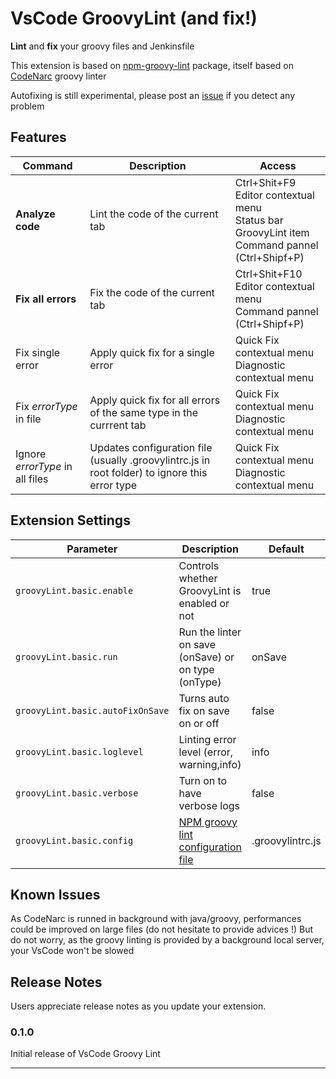 # VsCode GroovyLint (and fix!)

**Lint** and **fix** your groovy files and Jenkinsfile 

This extension is based on [npm-groovy-lint](https://github.com/nvuillam/npm-groovy-lint#README) package, itself based on [CodeNarc](https://codenarc.github.io/CodeNarc/) groovy linter

Autofixing is still experimental, please post an [issue](https://github.com/nvuillam/vscode-groovy-lint/issues) if you detect any problem

## Features

| Command                         | Description                                                                                    | Access                                                                                                   |
|---------------------------------|------------------------------------------------------------------------------------------------|----------------------------------------------------------------------------------------------------------|
| **Analyze code**                | Lint the code of the current tab                                                               | Ctrl+Shit+F9<br/>Editor contextual menu</br>Status bar GroovyLint item<br/>Command pannel (Ctrl+Shipf+P) |
| **Fix all errors**              | Fix the code of the current tab                                                                | Ctrl+Shit+F10<br/>Editor contextual menu</br>Command pannel (Ctrl+Shipf+P)                                |
| Fix single error                | Apply quick fix for a single error                                                             | Quick Fix contextual menu<br/>Diagnostic contextual menu                                                 |
| Fix _errorType_ in file         | Apply quick fix for all errors of the same type in the currrent tab                            | Quick Fix contextual menu<br/>Diagnostic contextual menu                                                 |
| Ignore _errorType_ in all files | Updates configuration file (usually .groovylintrc.js in root folder) to ignore this error type | Quick Fix contextual menu<br/>Diagnostic contextual menu                                                 |

## Extension Settings

| Parameter                        | Description                                                                                     | Default          |
|----------------------------------|-------------------------------------------------------------------------------------------------|------------------|
| `groovyLint.basic.enable`        | Controls whether GroovyLint is enabled or not                                                   | true             |
| `groovyLint.basic.run`           | Run the linter on save (onSave) or on type (onType)                                             | onSave           |
| `groovyLint.basic.autoFixOnSave` | Turns auto fix on save on or off                                                                | false            |
| `groovyLint.basic.loglevel`      | Linting error level (error, warning,info)                                                       | info             |
| `groovyLint.basic.verbose`       | Turn on to have verbose logs                                                                    | false            |
| `groovyLint.basic.config`        | [NPM groovy lint configuration file](https://github.com/nvuillam/npm-groovy-lint#configuration) | .groovylintrc.js |

## Known Issues

As CodeNarc is runned in background with java/groovy, performances could be improved on large files (do not hesitate to provide advices !)
But do not worry, as the groovy linting is provided by a background local server, your VsCode won't be slowed

## Release Notes

Users appreciate release notes as you update your extension.

### 0.1.0

Initial release of VsCode Groovy Lint

-----------------------------------------------------------------------------------------------------------

